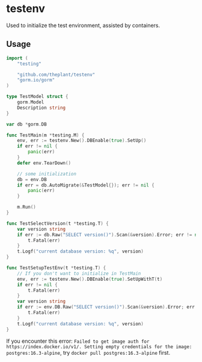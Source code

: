 # testenv
Used to initialize the test environment, assisted by containers.

## Usage

```go
import (
	"testing"

	"github.com/theplant/testenv"
	"gorm.io/gorm"
)

type TestModel struct {
	gorm.Model
	Description string
}

var db *gorm.DB

func TestMain(m *testing.M) {
	env, err := testenv.New().DBEnable(true).SetUp()
	if err != nil {
		panic(err)
	}
	defer env.TearDown()

	// some initialization
	db = env.DB
	if err = db.AutoMigrate(&TestModel{}); err != nil {
		panic(err)
	}

	m.Run()
}

func TestSelectVersion(t *testing.T) {
	var version string
	if err := db.Raw("SELECT version()").Scan(&version).Error; err != nil {
		t.Fatal(err)
	}
	t.Logf("current database version: %q", version)
}

func TestSetupTestEnv(t *testing.T) {
	// If you don't want to initialize in TestMain
	env, err := testenv.New().DBEnable(true).SetUpWithT(t)
	if err != nil {
		t.Fatal(err)
	}
	var version string
	if err := env.DB.Raw("SELECT version()").Scan(&version).Error; err != nil {
		t.Fatal(err)
	}
	t.Logf("current database version: %q", version)
}
```

If you encounter this error: `Failed to get image auth for https://index.docker.io/v1/. Setting empty credentials for the image: postgres:16.3-alpine`, try `docker pull postgres:16.3-alpine` first.